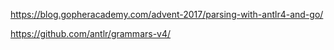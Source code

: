 https://blog.gopheracademy.com/advent-2017/parsing-with-antlr4-and-go/

https://github.com/antlr/grammars-v4/

